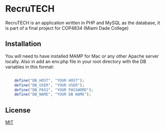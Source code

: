 # RecruTECH

RecruTECH is an application written in PHP and MySQL as the database, it is part of a final project for COP4834 (Miami Dade College)

## Installation

You will need to have installed MAMP for Mac or any other Apache server locally.
Also in add an env.php file in your root directory with the DB variables in this format:

```php

    define("DB_HOST", "YOUR HOST");
    define("DB_USER", "YOUR USER");
    define("DB_PASS", "YOUR PASSWORD");
    define("DB_NAME", "YOUR DB NAME");
```


## License
[MIT](https://choosealicense.com/licenses/mit/)